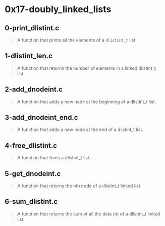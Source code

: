 # 0x17-doubly_linked_lists

## 0-print_dlistint.c
> A function that prints all the elements of a `dlistint_t` list

## 1-dlistint_len.c
> A function that returns the number of elements in a linked dlistint_t list.

## 2-add_dnodeint.c
> A function that adds a new node at the beginning of a dlistint_t list.

## 3-add_dnodeint_end.c
> A function that adds a new node at the end of a dlistint_t list.

## 4-free_dlistint.c
> A function that frees a dlistint_t list.

## 5-get_dnodeint.c
> A function that returns the nth node of a dlistint_t linked list.

## 6-sum_dlistint.c
> A function that returns the sum of all the data (n) of a dlistint_t linked list.
